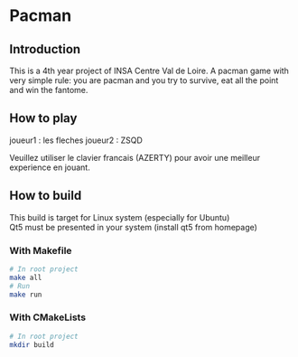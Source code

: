 # Pacman <!-- omit in toc -->

## Introduction
This is a 4th year project of INSA Centre Val de Loire. A pacman game with very simple rule: you are pacman and you try to survive, eat all the point and win the fantome.

## How to play

joueur1 : les fleches
joueur2 : ZSQD

Veuillez utiliser le clavier francais (AZERTY) pour avoir une meilleur experience en jouant.

## How to build
This build is target for Linux system (especially for Ubuntu)   
Qt5 must be presented in your system (install qt5 from homepage)

### With Makefile
```bash
# In root project
make all
# Run
make run
```

### With CMakeLists
```bash
# In root project
mkdir build
```



